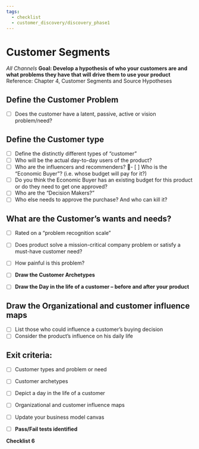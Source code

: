 ```yaml
---
tags:
  - checklist
  - customer_discovery/discovery_phase1
---
```


# Customer Segments
*All Channels*
**Goal: Develop a hypothesis of who your customers are and what problems they have that will drive them to use your product**
Reference: Chapter 4, Customer Segments and Source Hypotheses

## Define the Customer Problem
- [ ] Does the customer have a latent, passive, active or vision problem/need?
## Define the Customer type
- [ ] Define the distinctly different types of “customer”
- [ ] Who will be the actual day-to-day users of the product?
- [ ] Who are the influencers and recommenders?
- [ ] Who is the “Economic Buyer”? (i.e. whose budget will pay for it?)
- [ ] Do you think the Economic Buyer has an existing budget for this product or do they need to get one approved?
- [ ] Who are the “Decision Makers?”
- [ ] Who else needs to approve the purchase? And who can kill it?
## What are the Customer’s wants and needs?
- [ ] Rated on a “problem recognition scale”
- [ ] Does product solve a mission-critical company problem or satisfy a must-have customer need?
- [ ] How painful is this problem?

- [ ] **Draw the Customer Archetypes**
- [ ] **Draw the Day in the life of a customer – before and after your product**

## Draw the Organizational and customer influence maps
- [ ] List those who could influence a customer’s buying decision
- [ ] Consider the product’s influence on his daily life
## Exit criteria:
- [ ] Customer types and problem or need
- [ ] Customer archetypes
- [ ] Depict a day in the life of a customer
- [ ] Organizational and customer influence maps
- [ ] Update your business model canvas

- [ ] **Pass/Fail tests identified**

**Checklist 6**
